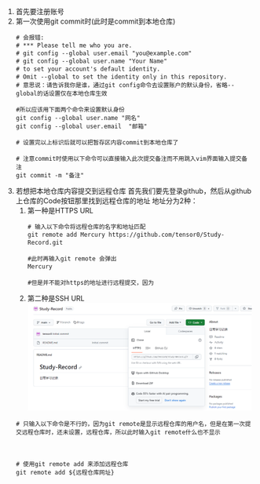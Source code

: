 1. 首先要注册账号
2. 第一次使用git commit时(此时是commit到本地仓库)
    ```shell
    # 会报错:
    # *** Please tell me who you are.
    # git config --global user.email "you@example.com"
    # git config --global user.name "Your Name"
    # to set your account's default identity.
    # Omit --global to set the identity only in this repository.
    # 意思说：请告诉我你是谁，通过git config命令去设置账户的默认身份，省略--global的话设置仅在本地仓库生效

    #所以应该用下面两个命令来设置默认身份
    git config --global user.name "网名"
    git config --global user.email  "邮箱"
    
    # 设置完以上标识后就可以把暂存区内容commit到本地仓库了

    # 注意commit时使用以下命令可以直接输入此次提交备注而不用跳入vim界面输入提交备注
    git commit -m "备注"
    ```
2. 若想把本地仓库内容提交到远程仓库
    首先我们要先登录github，然后从github上仓库的Code按钮那里找到远程仓库的地址
    地址分为2种：
    1. 第一种是HTTPS URL
        ```
        # 输入以下命令将远程仓库的名字和地址匹配
        git remote add Mercury https://github.com/tensor0/Study-Record.git

        #此时再输入git remote 会弹出
        Mercury

        #但是并不能对https的地址进行远程提交，因为
        ```
    2. 第二种是SSH URL
    ![Alt text](./picture/image.png)
    ```shell
    # 只输入以下命令是不行的，因为git remote是显示远程仓库的用户名，但是在第一次提交远程仓库时，还未设置，远程仓库，所以此时输入git remote什么也不显示
    
    
    
    # 使用git remote add 来添加远程仓库
    git remote add ${远程仓库网址}

    
    ```